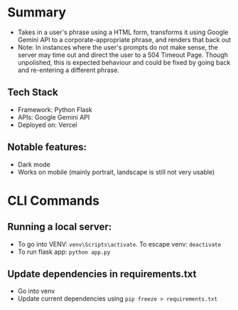 # Summary
- Takes in a user's phrase using a HTML form, transforms it using Google Gemini API to a corporate-appropriate phrase, and renders that back out
- Note: In instances where the user's prompts do not make sense, the server may time out and direct the user to a 504 Timeout Page. Though unpolished, this is expected behaviour and could be fixed by going back and re-entering a different phrase. 

## Tech Stack
- Framework: Python Flask
- APIs: Google Gemini API
- Deployed on: Vercel

## Notable features:
- Dark mode
- Works on mobile (mainly portrait, landscape is still not very usable)

# CLI Commands

## Running a local server:
- To go into VENV: `venv\Scripts\activate`. To escape venv: `deactivate`
- To run flask app: `python app.py`

## Update dependencies in requirements.txt
- Go into venv
- Update current dependencies using `pip freeze > requirements.txt`
